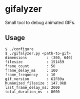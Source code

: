 # gifalyzer

Small tool to debug animated GIFs.


## Usage

    $ ./configure
    $ ./gifalyzer.py <path-to-gif>
    dimensions         : (360, 640)
    filesize           : 151459
    frame_count        : 50
    frame_delay_ms     : 100
    frame_frequency    : 10
    gif_version        : GIF89a
    humanized_filesize : 147.9kB
    last_frame_delay_ms: 3000
    total_duration_ms  : 8000
